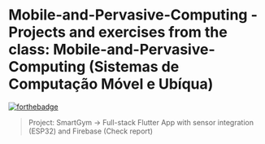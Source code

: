 # Mobile-and-Pervasive-Computing - Projects and exercises from the class: Mobile-and-Pervasive-Computing (Sistemas de Computação Móvel e Ubíqua)

[![forthebadge](http://forthebadge.com/images/badges/built-with-love.svg)](http://forthebadge.com)

> Project: SmartGym -> Full-stack Flutter App with sensor integration (ESP32) and Firebase (Check report)
